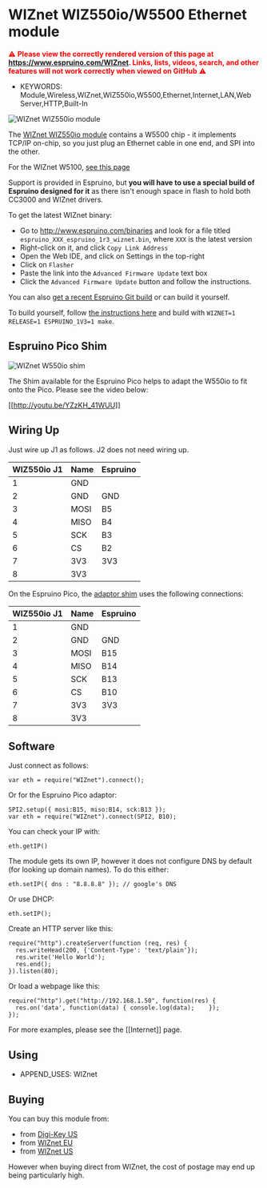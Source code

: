 <!--- Copyright (c) 2013 Gordon Williams, Pur3 Ltd. See the file LICENSE for copying permission. -->
WIZnet WIZ550io/W5500 Ethernet module
================================

<span style="color:red">:warning: **Please view the correctly rendered version of this page at https://www.espruino.com/WIZnet. Links, lists, videos, search, and other features will not work correctly when viewed on GitHub** :warning:</span>

* KEYWORDS: Module,Wireless,WIZnet,WIZ550io,W5500,Ethernet,Internet,LAN,Web Server,HTTP,Built-In

![WIZnet WIZ550io module](WIZnet/module.jpg)

The [WIZnet WIZ550io module](http://wizwiki.net/wiki/doku.php?id=products:wiz550io:allpages) contains a W5500 chip - it implements TCP/IP on-chip, so you just plug an Ethernet cable in one end, and SPI into the other.

For the WIZnet W5100, [see this page](/arduino-w5100)

Support is provided in Espruino, but **you will have to use a special build of Espruino designed for it** as there isn't enough space in flash to hold both CC3000 and WIZnet drivers.

To get the latest WIZnet binary:

* Go to http://www.espruino.com/binaries and look for a file titled `espruino_XXX_espruino_1r3_wiznet.bin`, where `XXX` is the latest version
* Right-click on it, and click `Copy Link Address`
* Open the Web IDE, and click on Settings in the top-right
* Click on `Flasher`
* Paste the link into the `Advanced Firmware Update` text box
* Click the `Advanced Firmware Update` button and follow the instructions.

You can also [get a recent Espruino Git build](http://www.espruino.com/binaries/git) or can build it yourself.

To build yourself, follow [the instructions here](http://www.github.com/espruino/Espruino) and build with `WIZNET=1 RELEASE=1 ESPRUINO_1V3=1 make`.

Espruino Pico Shim
----------------

![WIZnet W550io shim](WIZnet/shim.jpg)

The Shim available for the Espruino Pico helps to adapt the W550io to fit onto the Pico. Please see the video below:

[[http://youtu.be/YZzKH_41WUU]]

Wiring Up
--------

Just wire up J1 as follows. J2 does not need wiring up.

| WIZ550io J1 | Name | Espruino |
|-------------|------|----------|
| 1 | GND |     |
| 2 | GND | GND |
| 3 | MOSI | B5 |
| 4 | MISO | B4 |
| 5 | SCK | B3 |
| 6 | CS | B2 |
| 7 | 3V3 | 3V3 |
| 8 | 3V3 |   &nbsp; |

On the Espruino Pico, the [adaptor shim](/Shims) uses the following connections:

| WIZ550io J1 | Name | Espruino |
|-------------|------|----------|
| 1 | GND |     |
| 2 | GND | GND |
| 3 | MOSI | B15 |
| 4 | MISO | B14 |
| 5 | SCK | B13 |
| 6 | CS | B10 |
| 7 | 3V3 | 3V3 |
| 8 | 3V3 |   &nbsp; |

Software
-------

Just connect as follows:

```
var eth = require("WIZnet").connect();
```

Or for the Espruino Pico adaptor:

```
SPI2.setup({ mosi:B15, miso:B14, sck:B13 });
var eth = require("WIZnet").connect(SPI2, B10);
```

You can check your IP with:

```
eth.getIP()
```

The module gets its own IP, however it does not configure DNS by default (for looking up domain names). To do this either:

```
eth.setIP({ dns : "8.8.8.8" }); // google's DNS
```

Or use DHCP:

```
eth.setIP();
```

Create an HTTP server like this:

```
require("http").createServer(function (req, res) {
  res.writeHead(200, {'Content-Type': 'text/plain'});
  res.write('Hello World');
  res.end();
}).listen(80);
```

Or load a webpage like this:

```
require("http").get("http://192.168.1.50", function(res) {
  res.on('data', function(data) { console.log(data);	});
});
```

For more examples, please see the [[Internet]] page.

Using
-----

* APPEND_USES: WIZnet

Buying
-----

You can buy this module from:

* from [Digi-Key US](http://www.digikey.com/product-detail/en/WIZ550IO/1278-1022-ND/4425703)
* from [WIZnet EU](http://shop.wiznet.eu/w5500-89.html)
* from [WIZnet US](http://www.shopwiznet.com/wiz550io)

However when buying direct from WIZnet, the cost of postage may end up being particularly high.
